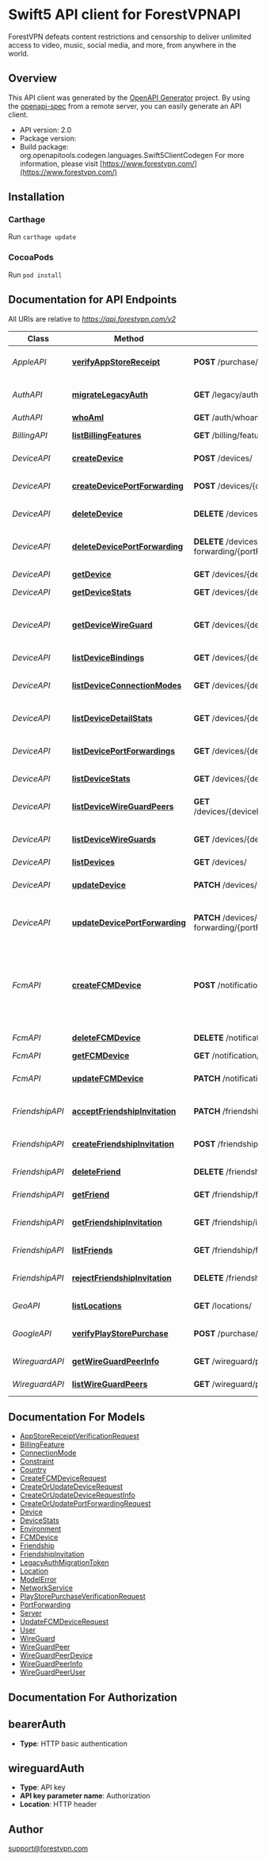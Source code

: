 # Swift5 API client for ForestVPNAPI

ForestVPN defeats content restrictions and censorship to deliver unlimited access to video, music, social media,
and more, from anywhere in the world.


## Overview
This API client was generated by the [OpenAPI Generator](https://openapi-generator.tech) project.  By using the [openapi-spec](https://github.com/OAI/OpenAPI-Specification) from a remote server, you can easily generate an API client.

- API version: 2.0
- Package version: 
- Build package: org.openapitools.codegen.languages.Swift5ClientCodegen
For more information, please visit [https://www.forestvpn.com/](https://www.forestvpn.com/)

## Installation

### Carthage

Run `carthage update`

### CocoaPods

Run `pod install`

## Documentation for API Endpoints

All URIs are relative to *https://api.forestvpn.com/v2*

Class | Method | HTTP request | Description
------------ | ------------- | ------------- | -------------
*AppleAPI* | [**verifyAppStoreReceipt**](docs/AppleAPI.md#verifyappstorereceipt) | **POST** /purchase/apple/verify/ | App store receipt verification
*AuthAPI* | [**migrateLegacyAuth**](docs/AuthAPI.md#migratelegacyauth) | **GET** /legacy/auth/ | Legacy auth migration
*AuthAPI* | [**whoAmI**](docs/AuthAPI.md#whoami) | **GET** /auth/whoami/ | Who am I
*BillingAPI* | [**listBillingFeatures**](docs/BillingAPI.md#listbillingfeatures) | **GET** /billing/features/ | Billing feature list
*DeviceAPI* | [**createDevice**](docs/DeviceAPI.md#createdevice) | **POST** /devices/ | Create new device
*DeviceAPI* | [**createDevicePortForwarding**](docs/DeviceAPI.md#createdeviceportforwarding) | **POST** /devices/{deviceID}/port-forwarding/ | Create new device port forwarding
*DeviceAPI* | [**deleteDevice**](docs/DeviceAPI.md#deletedevice) | **DELETE** /devices/{deviceID}/ | Delete Device
*DeviceAPI* | [**deleteDevicePortForwarding**](docs/DeviceAPI.md#deletedeviceportforwarding) | **DELETE** /devices/{deviceID}/port-forwarding/{portForwardingID}/ | Delete Device&#39;s Port Forwarding
*DeviceAPI* | [**getDevice**](docs/DeviceAPI.md#getdevice) | **GET** /devices/{deviceID}/ | Device Info
*DeviceAPI* | [**getDeviceStats**](docs/DeviceAPI.md#getdevicestats) | **GET** /devices/{deviceID}/stats/{statsID}/ | Device&#39;s stats detail
*DeviceAPI* | [**getDeviceWireGuard**](docs/DeviceAPI.md#getdevicewireguard) | **GET** /devices/{deviceID}/wireguards/{wireGuardID}/ | Device&#39;s wireguard profile detail
*DeviceAPI* | [**listDeviceBindings**](docs/DeviceAPI.md#listdevicebindings) | **GET** /devices/{deviceID}/bindings/ | Device bindings
*DeviceAPI* | [**listDeviceConnectionModes**](docs/DeviceAPI.md#listdeviceconnectionmodes) | **GET** /devices/{deviceID}/connection-modes/ | Device connection modes
*DeviceAPI* | [**listDeviceDetailStats**](docs/DeviceAPI.md#listdevicedetailstats) | **GET** /devices/{deviceID}/detail-stats/ | Device&#39;s detail stats list
*DeviceAPI* | [**listDevicePortForwardings**](docs/DeviceAPI.md#listdeviceportforwardings) | **GET** /devices/{deviceID}/port-forwarding/ | Device Port Forwarding List
*DeviceAPI* | [**listDeviceStats**](docs/DeviceAPI.md#listdevicestats) | **GET** /devices/{deviceID}/stats/ | Device&#39;s stats list
*DeviceAPI* | [**listDeviceWireGuardPeers**](docs/DeviceAPI.md#listdevicewireguardpeers) | **GET** /devices/{deviceID}/wireguards/{wireGuardID}/peers/ | Device&#39;s wireguard peers
*DeviceAPI* | [**listDeviceWireGuards**](docs/DeviceAPI.md#listdevicewireguards) | **GET** /devices/{deviceID}/wireguards/ | Device&#39;s wireguard profiles list
*DeviceAPI* | [**listDevices**](docs/DeviceAPI.md#listdevices) | **GET** /devices/ | Device List
*DeviceAPI* | [**updateDevice**](docs/DeviceAPI.md#updatedevice) | **PATCH** /devices/{deviceID}/ | Update device properties
*DeviceAPI* | [**updateDevicePortForwarding**](docs/DeviceAPI.md#updatedeviceportforwarding) | **PATCH** /devices/{deviceID}/port-forwarding/{portForwardingID}/ | Update device&#39;s port forwarding
*FcmAPI* | [**createFCMDevice**](docs/FcmAPI.md#createfcmdevice) | **POST** /notification/fcm/ | Device registration for push notification through out Firebase Cloud Messaging
*FcmAPI* | [**deleteFCMDevice**](docs/FcmAPI.md#deletefcmdevice) | **DELETE** /notification/fcm/{registrationID}/ | Delete fcm device
*FcmAPI* | [**getFCMDevice**](docs/FcmAPI.md#getfcmdevice) | **GET** /notification/fcm/{registrationID}/ | Device info
*FcmAPI* | [**updateFCMDevice**](docs/FcmAPI.md#updatefcmdevice) | **PATCH** /notification/fcm/{registrationID}/ | Update device fcm properties
*FriendshipAPI* | [**acceptFriendshipInvitation**](docs/FriendshipAPI.md#acceptfriendshipinvitation) | **PATCH** /friendship/invitations/{code}/ | Accept friendship invitation
*FriendshipAPI* | [**createFriendshipInvitation**](docs/FriendshipAPI.md#createfriendshipinvitation) | **POST** /friendship/invitations/ | Create friendship invitation
*FriendshipAPI* | [**deleteFriend**](docs/FriendshipAPI.md#deletefriend) | **DELETE** /friendship/friends/{id}/ | Delete friend
*FriendshipAPI* | [**getFriend**](docs/FriendshipAPI.md#getfriend) | **GET** /friendship/friends/{id}/ | Friend details
*FriendshipAPI* | [**getFriendshipInvitation**](docs/FriendshipAPI.md#getfriendshipinvitation) | **GET** /friendship/invitations/{code}/ | Friendship invitation details
*FriendshipAPI* | [**listFriends**](docs/FriendshipAPI.md#listfriends) | **GET** /friendship/friends/ | Get friends list
*FriendshipAPI* | [**rejectFriendshipInvitation**](docs/FriendshipAPI.md#rejectfriendshipinvitation) | **DELETE** /friendship/invitations/{code}/ | Reject friendship invitation
*GeoAPI* | [**listLocations**](docs/GeoAPI.md#listlocations) | **GET** /locations/ | Location list
*GoogleAPI* | [**verifyPlayStorePurchase**](docs/GoogleAPI.md#verifyplaystorepurchase) | **POST** /purchase/google/verify/ | Play store purchase verification
*WireguardAPI* | [**getWireGuardPeerInfo**](docs/WireguardAPI.md#getwireguardpeerinfo) | **GET** /wireguard/peers/{pubKey}/ | Wireguard peer info
*WireguardAPI* | [**listWireGuardPeers**](docs/WireguardAPI.md#listwireguardpeers) | **GET** /wireguard/peers/ | Wireguard peers list


## Documentation For Models

 - [AppStoreReceiptVerificationRequest](docs/AppStoreReceiptVerificationRequest.md)
 - [BillingFeature](docs/BillingFeature.md)
 - [ConnectionMode](docs/ConnectionMode.md)
 - [Constraint](docs/Constraint.md)
 - [Country](docs/Country.md)
 - [CreateFCMDeviceRequest](docs/CreateFCMDeviceRequest.md)
 - [CreateOrUpdateDeviceRequest](docs/CreateOrUpdateDeviceRequest.md)
 - [CreateOrUpdateDeviceRequestInfo](docs/CreateOrUpdateDeviceRequestInfo.md)
 - [CreateOrUpdatePortForwardingRequest](docs/CreateOrUpdatePortForwardingRequest.md)
 - [Device](docs/Device.md)
 - [DeviceStats](docs/DeviceStats.md)
 - [Environment](docs/Environment.md)
 - [FCMDevice](docs/FCMDevice.md)
 - [Friendship](docs/Friendship.md)
 - [FriendshipInvitation](docs/FriendshipInvitation.md)
 - [LegacyAuthMigrationToken](docs/LegacyAuthMigrationToken.md)
 - [Location](docs/Location.md)
 - [ModelError](docs/ModelError.md)
 - [NetworkService](docs/NetworkService.md)
 - [PlayStorePurchaseVerificationRequest](docs/PlayStorePurchaseVerificationRequest.md)
 - [PortForwarding](docs/PortForwarding.md)
 - [Server](docs/Server.md)
 - [UpdateFCMDeviceRequest](docs/UpdateFCMDeviceRequest.md)
 - [User](docs/User.md)
 - [WireGuard](docs/WireGuard.md)
 - [WireGuardPeer](docs/WireGuardPeer.md)
 - [WireGuardPeerDevice](docs/WireGuardPeerDevice.md)
 - [WireGuardPeerInfo](docs/WireGuardPeerInfo.md)
 - [WireGuardPeerUser](docs/WireGuardPeerUser.md)


## Documentation For Authorization


## bearerAuth

- **Type**: HTTP basic authentication

## wireguardAuth

- **Type**: API key
- **API key parameter name**: Authorization
- **Location**: HTTP header


## Author

support@forestvpn.com


